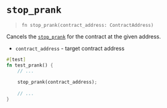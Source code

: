 # `stop_prank`

> `fn stop_prank(contract_address: ContractAddress)`

Cancels the [`stop_prank`](./stop_prank.md) for the contract at the given address.

- `contract_address` - target contract address

```rust
#[test]
fn test_prank() {
    // ...
    
    stop_prank(contract_address);
    
    // ...
}
```
